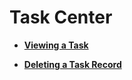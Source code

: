 # Task Center<a name="rds_sqlserver_05_0007"></a>

-   **[Viewing a Task](viewing-a-task-121.md)**  

-   **[Deleting a Task Record](deleting-a-task-record-122.md)**  


